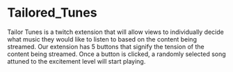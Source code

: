 # Tailored_Tunes
Tailor Tunes is a twitch extension that will allow views to individually decide what music they would like to listen to based on the content being streamed. Our extension has 5 buttons that signify the tension of the content being streamed. Once a button is clicked, a randomly selected song attuned to the excitement level will start playing.
